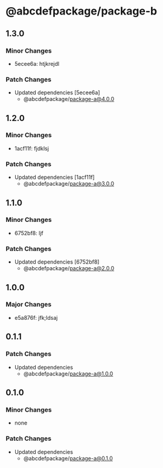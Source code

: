 # @abcdefpackage/package-b

## 1.3.0

### Minor Changes

- 5ecee6a: htjkrejdl

### Patch Changes

- Updated dependencies [5ecee6a]
  - @abcdefpackage/package-a@4.0.0

## 1.2.0

### Minor Changes

- 1acf11f: fjdklsj

### Patch Changes

- Updated dependencies [1acf11f]
  - @abcdefpackage/package-a@3.0.0

## 1.1.0

### Minor Changes

- 6752bf8: ljf

### Patch Changes

- Updated dependencies [6752bf8]
  - @abcdefpackage/package-a@2.0.0

## 1.0.0

### Major Changes

- e5a876f: jfk;ldsaj

## 0.1.1

### Patch Changes

- Updated dependencies
  - @abcdefpackage/package-a@1.0.0

## 0.1.0

### Minor Changes

- none

### Patch Changes

- Updated dependencies
  - @abcdefpackage/package-a@0.1.0
